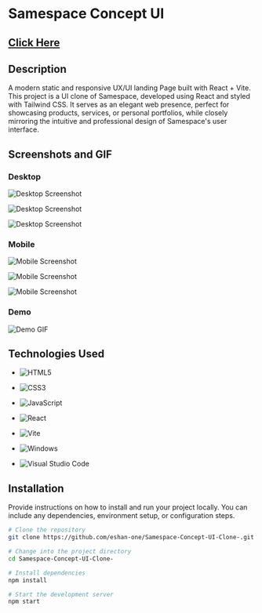 # Samespace Concept UI 
## [Click Here](https://eshan-samespace-react.netlify.app/)
## Description

A modern static and responsive UX/UI landing Page built with React + Vite. 
This project is a UI clone of Samespace, developed using React and styled with Tailwind CSS. It serves as an elegant web presence, perfect for showcasing products, services, or personal portfolios, while closely mirroring the intuitive and professional design of Samespace's user interface.

## Screenshots and GIF


### Desktop

![Desktop Screenshot](samespace-ss1.png)

![Desktop Screenshot](samespace-ss2.png)

![Desktop Screenshot](samespace-ss3.png)

### Mobile

![Mobile Screenshot](samespace-ss4.png)

![Mobile Screenshot](samespace-ss5.png)

![Mobile Screenshot](samespace-ss6.png)



### Demo

![Demo GIF](/screenshots/demo.gif)

## Technologies Used

- ![HTML5](https://img.shields.io/badge/html5-%23E34F26.svg?style=for-the-badge&logo=html5&logoColor=white)
- ![CSS3](https://img.shields.io/badge/css3-%231572B6.svg?style=for-the-badge&logo=css3&logoColor=white)
- ![JavaScript](https://img.shields.io/badge/javascript-%23323330.svg?style=for-the-badge&logo=javascript&logoColor=%23F7DF1E)

- ![React](https://img.shields.io/badge/React-20232A?style=for-the-badge&logo=react&logoColor=61DAFB)

- ![Vite](https://img.shields.io/badge/Vite-B73BFE?style=for-the-badge&logo=vite&logoColor=FFD62E)

-  ![Windows](https://img.shields.io/badge/Windows-0078D6?style=for-the-badge&logo=windows&logoColor=white)
-  ![Visual Studio Code](https://img.shields.io/badge/Visual%20Studio%20Code-0078d7.svg?style=for-the-badge&logo=visual-studio-code&logoColor=white)

## Installation

Provide instructions on how to install and run your project locally. You can include any dependencies, environment setup, or configuration steps.

```bash
# Clone the repository
git clone https://github.com/eshan-one/Samespace-Concept-UI-Clone-.git

# Change into the project directory
cd Samespace-Concept-UI-Clone-

# Install dependencies
npm install

# Start the development server
npm start
